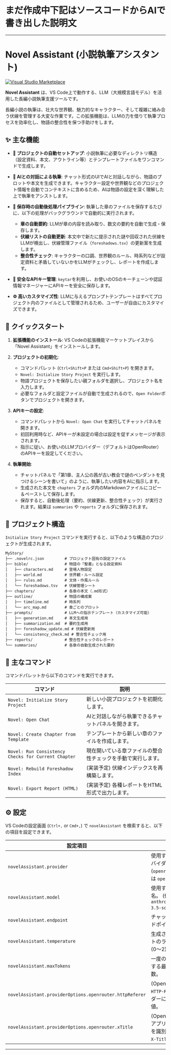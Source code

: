 # まだ作成中下記はソースコードからAIで書き出した説明文

---

# Novel Assistant (小説執筆アシスタント)

[![Visual Studio Marketplace](https://img.shields.io/badge/VS%20Code-Extension-blue.svg)](https://marketplace.visualstudio.com/VSCode)

**Novel Assistant** は、VS Code上で動作する、LLM（大規模言語モデル）を活用した長編小説執筆支援ツールです。

長編小説の執筆は、壮大な世界観、魅力的なキャラクター、そして複雑に絡み合う伏線を管理する大変な作業です。この拡張機能は、LLMの力を借りて執筆プロセスを効率化し、物語の整合性を保つ手助けをします。

## ✨ 主な機能

*   **📝 プロジェクトの自動セットアップ**:
    小説執筆に必要なディレクトリ構造（設定資料、本文、アウトライン等）とテンプレートファイルをワンコマンドで生成します。

*   **💬 AIとの対話による執筆**:
    チャット形式のUIでAIと対話しながら、物語のプロットや本文を生成できます。キャラクター設定や世界観などのプロジェクト情報を自動でコンテキストに含めるため、AIは物語の設定を深く理解した上で執筆をアシストします。

*   **🤖 保存時の自動後処理パイプライン**:
    執筆した章のファイルを保存するたびに、以下の処理がバックグラウンドで自動的に実行されます。
    *   **章の自動要約**: LLMが章の内容を読み取り、数文の要約を自動で生成・保存します。
    *   **伏線リストの自動更新**: 本文中で新たに提示された謎や回収された伏線をLLMが検出し、伏線管理ファイル（`foreshadows.tsv`）の更新案を生成します。
    *   **整合性チェック**: キャラクターの口調、世界観のルール、時系列などが設定資料と矛盾していないかをLLMがチェックし、レポートを作成します。

*   **🔐 安全なAPIキー管理**:
    `keytar`を利用し、お使いのOSのキーチェーンや認証情報マネージャーにAPIキーを安全に保存します。

*   **⚙️ 高いカスタマイズ性**:
    LLMに与えるプロンプトテンプレートはすべてプロジェクト内のファイルとして管理されるため、ユーザーが自由にカスタマイズできます。

## 🚀 クイックスタート

1.  **拡張機能のインストール**:
    VS Codeの拡張機能マーケットプレイスから「Novel Assistant」をインストールします。

2.  **プロジェクトの初期化**:
    *   コマンドパレット (`Ctrl+Shift+P` または `Cmd+Shift+P`) を開きます。
    *   `Novel: Initialize Story Project` を実行します。
    *   物語プロジェクトを保存したい親フォルダを選択し、プロジェクト名を入力します。
    *   必要なフォルダと設定ファイルが自動で生成されるので、`Open Folder`ボタンでプロジェクトを開きます。

3.  **APIキーの設定**:
    *   コマンドパレットから `Novel: Open Chat` を実行してチャットパネルを開きます。
    *   初回利用時など、APIキーが未設定の場合は設定を促すメッセージが表示されます。
    *   指示に従い、お使いのLLMプロバイダー（デフォルトはOpenRouter）のAPIキーを設定してください。

4.  **執筆開始**:
    *   チャットパネルで「第1章、主人公の茜が古い教会で謎のペンダントを見つけるシーンを書いて」のように、執筆したい内容をAIに指示します。
    *   生成された本文を `chapters` フォルダ内のMarkdownファイルにコピー＆ペーストして保存します。
    *   保存すると、自動後処理（要約、伏線更新、整合性チェック）が実行されます。結果は `summaries` や `reports` フォルダに保存されます。

## 📁 プロジェクト構造

`Initialize Story Project` コマンドを実行すると、以下のような構造のプロジェクトが生成されます。

```
MyStory/
├── .novelrc.json         # プロジェクト固有の設定ファイル
├── bible/                # 物語の「聖書」となる設定資料
│   ├── characters.md     # 登場人物設定
│   ├── world.md          # 世界観・ルール設定
│   ├── rules.md          # 文体・作風ルール
│   └── foreshadows.tsv   # 伏線管理シート
├── chapters/             # 各章の本文（.md形式）
├── outline/              # 物語の構成案
│   ├── timeline.md       # 時系列
│   └── arc_map.md        # 章ごとのプロット
├── prompts/              # LLMへの指示テンプレート（カスタマイズ可能）
│   ├── generation.md     # 本文生成用
│   ├── summarization.md  # 要約生成用
│   ├── foreshadow_update.md # 伏線更新用
│   └── consistency_check.md # 整合性チェック用
├── reports/              # 整合性チェックのレポート
└── summaries/            # 各章の自動生成された要約
```

## 📝 主なコマンド

コマンドパレットから以下のコマンドを実行できます。

| コマンド                                     | 説明                                                   |
| -------------------------------------------- | ------------------------------------------------------ |
| `Novel: Initialize Story Project`            | 新しい小説プロジェクトを初期化します。                 |
| `Novel: Open Chat`                           | AIと対話しながら執筆できるチャットパネルを開きます。     |
| `Novel: Create Chapter from Template`        | テンプレートから新しい章のファイルを作成します。       |
| `Novel: Run Consistency Checks for Current Chapter` | 現在開いている章ファイルの整合性チェックを手動で実行します。 |
| `Novel: Rebuild Foreshadow Index`            | (実装予定) 伏線インデックスを再構築します。            |
| `Novel: Export Report (HTML)`                | (実装予定) 各種レポートをHTML形式で出力します。        |

## ⚙️ 設定

VS Codeの設定画面 (`Ctrl+,` or `Cmd+,`) で `novelAssistant` を検索すると、以下の項目を設定できます。

| 設定項目                                           | 説明                                                                     | デフォルト値                          |
| -------------------------------------------------- | ------------------------------------------------------------------------ | ------------------------------------- |
| `novelAssistant.provider`                          | 使用するLLMプロバイダー (`openrouter` または `openai`)。                     | `openrouter`                          |
| `novelAssistant.model`                             | 使用するモデル名。 (例: `anthropic/claude-3.5-sonnet`)                     | `anthropic/claude-3.5-sonnet`         |
| `novelAssistant.endpoint`                          | チャットAPIのエンドポイント。                                              | `https://openrouter.ai/api/v1/...`    |
| `novelAssistant.temperature`                       | 生成されるテキストのランダム性 (0〜2)。                                    | `0.7`                                 |
| `novelAssistant.maxTokens`                         | 一度の応答で生成する最大トークン数。                                       | `3000`                                |
| `novelAssistant.providerOptions.openrouter.httpReferer` | (OpenRouter用) `HTTP-Referer`ヘッダーに設定する値。                       | `""`                                  |
| `novelAssistant.providerOptions.openrouter.xTitle` | (OpenRouter用) アプリケーションを識別するための`X-Title`ヘッダー。      | `Novel Assistant for VS Code`         |

---